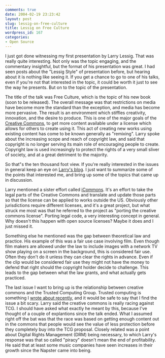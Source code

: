 ```yaml
---
comments: true
date: 2004-02-19 23:23:42
layout: post
slug: lessig-on-free-culture
title: Lessig on Free Culture
wordpress_id: 167
categories:
- Open Source
---
```


I just got done witnessing my first presentation by Larry Lessig. That was really quite interesting. Not only was the topic engaging, and the commentary insightful, but the format of his presentation was great. I had seen posts about the "Lessig Style" of presentation before, but hearing about it is nothing like seeing it. If you get a chance to go to one of his talks, even if you're not that interested in the topic, it could be worth it just to see the way he presents. But on to the topic of the presentation.

The title of the talk was Free Culture, which is the topic of his new book (soon to be released). The overall message was that restrictions on media have become more the standard than the exception, and media has become more pervasive. The result is an environment which stiffles creativity, innovation, and the desire to produce. This is one of the major goals of the [Creative Commons](http://www.creativecommons.org), to get more content available under a license which allows for others to create using it. This act of creating new works using existing content has come to be known generally as "remixing". Larry spoke about the increasing scope and reach of copyright law, and said that copyright is no longer serving its main role of encouraging people to create. Copyright law is used increasingly to protect the rights of a very small sliver of society, and at a great detriment to the majority.

So that"s the  ten thousand foot view. If you're really interested in the issues in general keep an eye on [Larry's blog](http://www.lessig.org/blog/). I just want to summarize some of the points that interested me, and bring up some of the topics that came up in discussion.

Larry mentioned a sister effort called [iCommons](http://creativecommons.org/projects/international/). It's an effort to take the legal parts of the Creative Commons and translate and update those parts so that the license can be applied to works outside the US. Obviously other jurisdictions require different licenses, and it's a great project, but what struck me most was that he referred to the project as "porting the creative commons license". Porting legal code, a very interesting concept in general. Why doesn't this happen with open source licenses? Maybe it does and I just missed it.

Something else he mentioned was the gap between theoretical law and practice. His example of this was a fair use case involving film. Even though film makers are allowed under the law to include images with a network TV show playing on a screen in the background, this is considered fair use. Often they don't do it unless they can clear the rights in advance. Even if the clip would be considered fair use they might not have the money to defend that right should the copyright holder decide to challenge. This leads to the gap between what the law grants, and what actually gets practiced.

The last issue I want to bring up is the relationship between creative commons and the Trusted Computing Group. Trusted computing is something I [wrote about recently](http://www.bitsplitter.net/blog/index.php?p=130), and it would be safe to say that I find the issue a bit scary. Larry said the creative commons is really racing against TCG. I should have asked what exactly he meant by this, because I've thought of a couple of explantions since the talk ended. What I assumed right off the bat was that the race was based on getting enough content out in the commons that people would see the value of less protection before they completely buy into the TCG proposal. Closely related was a point about Digital Rights Management (DRM) being necessary, to which Larry's response was that so called "piracy" doesn't mean the end of profitability. He said that at least some music companies have seen increases in their growth since the Napster came into being.
